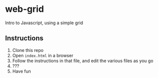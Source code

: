 # web-grid

Intro to Javascript, using a simple grid

## Instructions

1. Clone this repo
2. Open `index.html` in a browser
3. Follow the instructions in that file, and edit the various files as you go
4. ???
5. Have fun
